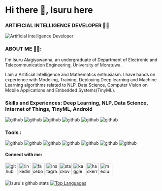 # Hi there 👋, Isuru here
### ARTIFICIAL INTELLIGENCE DEVELOPER 🧑‍💻
![Artificial Intelligence Developer](https://github.com/Zuu97/Zuu97/blob/main/banner.png)

### ABOUT ME 👨‍🎓:
I'm Isuru Alagiyawanna, an undergraduate of Department of Electronic and Telecommunication Engineering, University of Moratuwa.

I am a Artificial Intelligence and Mathematics enthusiasm. I have hands on experience with Modeling, Training, Deploying Deep learning and Machine Learning algorithms related to NLP, Data Science, Computer Vision on Mobile Applications and Embedded Systems(TinyML).

### Skills and Experiences: Deep Learning, NLP, Data Science, Internet of Things, TinyML, Android
![github](https://github.com/Zuu97/Zuu97/blob/main/ai.png)
![github](https://github.com/Zuu97/Zuu97/blob/main/deep-learning.png)
![github](https://github.com/Zuu97/Zuu97/blob/main/natural-language-processing.png)
![github](https://github.com/Zuu97/Zuu97/blob/main/data-science.png)
![github](https://github.com/Zuu97/Zuu97/blob/main/visual.png)
![github](https://github.com/Zuu97/Zuu97/blob/main/desktop.png)

### Tools :
![github](https://www.vectorlogo.zone/logos/python/python-icon.svg)
![github](https://www.vectorlogo.zone/logos/tensorflow/tensorflow-icon.svg)
![github](https://www.vectorlogo.zone/logos/pytorch/pytorch-icon.svg)
![github](https://www.vectorlogo.zone/logos/opencv/opencv-icon.svg)
![github](https://www.vectorlogo.zone/logos/r-project/r-project-icon.svg)
![github](https://www.vectorlogo.zone/logos/kotlinlang/kotlinlang-icon.svg)
![github](https://www.vectorlogo.zone/logos/android/android-icon.svg)

#### Connect with me:
[<img src='https://cdn.jsdelivr.net/npm/simple-icons@3.0.1/icons/github.svg' alt='github' height='40'>](https://github.com/Zuu97)  [<img src='https://cdn.jsdelivr.net/npm/simple-icons@3.0.1/icons/linkedin.svg' alt='linkedin' height='40'>](https://www.linkedin.com/in/isuru-alagiyawanna-536881121/)  [<img src='https://cdn.jsdelivr.net/npm/simple-icons@3.0.1/icons/facebook.svg' alt='facebook' height='40'>](https://www.facebook.com/100011256307924)  [<img src='https://cdn.jsdelivr.net/npm/simple-icons@3.0.1/icons/instagram.svg' alt='instagram' height='40'>](https://www.instagram.com/_1zuu_/)  [<img src='https://cdn.jsdelivr.net/npm/simple-icons@3.0.1/icons/stackoverflow.svg' alt='stackoverflow' height='40'>](https://stackoverflow.com/users/11867096/isuru-alagiyawanna)  [<img src='https://cdn.jsdelivr.net/npm/simple-icons@3.0.1/icons/kaggle.svg' alt='kaggle' height='40'>](https://www.kaggle.com/isurualagiyawanna)  [<img src='https://cdn.jsdelivr.net/npm/simple-icons@3.0.1/icons/hackerrank.svg' alt='hackerrank' height='40'>](https://www.hackerrank.com/isurualagiyawan2)  [<img src='https://cdn.jsdelivr.net/npm/simple-icons@3.0.1/icons/medium.svg' alt='medium' height='40'>](https://medium.com/@isurualagiyawanna)  

![Isuru's github stats](https://github-readme-stats.vercel.app/api?username=Zuu97&count_private=true&show_icons=true&theme=radical)
[![Top Languages](https://github-readme-stats.vercel.app/api/top-langs/?username=Zuu97&layout=compact)](https://github.com/Zuu97/github-readme-stats)
